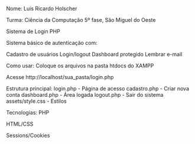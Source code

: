 Nome: Luis Ricardo Holscher

Turma: Ciência da Computação 5º fase, São Miguel do Oeste


Sistema de Login PHP

Sistema básico de autenticação com:

Cadastro de usuários
Login/logout
Dashboard protegido
Lembrar e-mail

Como usar:
Coloque os arquivos na pasta htdocs do XAMPP

Acesse http://localhost/sua_pasta/login.php

Estrutura principal:
login.php - Página de acesso
cadastro.php - Criar nova conta
dashboard.php - Área logada
logout.php - Sair do sistema
assets/style.css - Estilos

Tecnologias:
PHP

HTML/CSS

Sessions/Cookies

